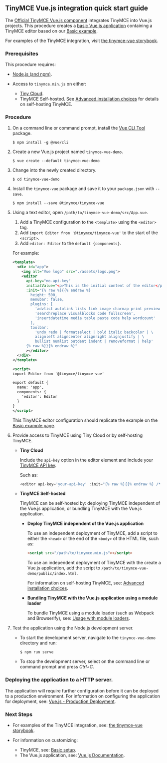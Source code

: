 ## TinyMCE Vue.js integration quick start guide

The [Official TinyMCE Vue.js component](https://github.com/tinymce/tinymce-vue) integrates TinyMCE into Vue.js projects.
This procedure creates a [basic Vue.js application](https://cli.vuejs.org/guide/creating-a-project.html#vue-create) containing a TinyMCE editor based on our [Basic example]({{site.baseurl}}/demo/basic-example/).

For examples of the TinyMCE integration, visit [the tinymce-vue storybook](https://tinymce.github.io/tinymce-vue/).

### Prerequisites

This procedure requires:
* [Node.js (and npm)](https://nodejs.org/).
* Access to `tinymce.min.js` on either:

    * [Tiny Cloud]({{site.baseurl}}/cloud-deployment-guide/editor-and-features/).
    * TinyMCE Self-hosted. See [Advanced installation choices]({{site.baseurl}}/general-configuration-guide/advanced-install/) for details on self-hosting TinyMCE.

### Procedure

1. On a command line or command prompt, install the [Vue CLI Tool](https://cli.vuejs.org/#getting-started) package.

    ```
    $ npm install -g @vue/cli
    ```
2. Create a new Vue.js project named `tinymce-vue-demo`.

    ```
    $ vue create --default tinymce-vue-demo
    ```
3. Change into the newly created directory.

    ```
    $ cd tinymce-vue-demo
    ```
4. Install the `tinymce-vue` package and save it to your `package.json` with `--save`.

    ```
    $ npm install --save @tinymce/tinymce-vue
    ```
5. Using a text editor, open `/path/to/tinymce-vue-demo/src/App.vue`.

    1. Add a TinyMCE configuration to the `<template>` using the `<editor>` tag.
    2. Add `import Editor from '@tinymce/tinymce-vue'` to the start of the `<script>`.
    3. Add `editor: Editor` to the `default {components}`.

    For example:

    ```xml
    <template>
      <div id="app">
        <img alt="Vue logo" src="./assets/logo.png">
        <editor
          api-key="no-api-key"
          initialValue="<p>This is the initial content of the editor</p>"
          :init="{% raw %}{{% endraw %}
            height: 500,
            menubar: false,
            plugins: [
              'advlist autolink lists link image charmap print preview anchor',
              'searchreplace visualblocks code fullscreen',
              'insertdatetime media table paste code help wordcount'
            ],
            toolbar:
              'undo redo | formatselect | bold italic backcolor | \
              alignleft aligncenter alignright alignjustify | \
              bullist numlist outdent indent | removeformat | help'
          {% raw %}}{% endraw %}"
          ></editor>
      </div>
    </template>

    <script>
    import Editor from '@tinymce/tinymce-vue'

    export default {
      name: 'app',
      components: {
        'editor': Editor
      }
    }
    </script>
    ```
    This TinyMCE editor configuration should replicate the example on the [Basic example page]({{site.baseurl}}/demo/basic-example/).
6. Provide access to TinyMCE using Tiny Cloud or by self-hosting TinyMCE.

    * **Tiny Cloud**

        Include the `api-key` option in the editor element and include your [TinyMCE API key]({{site.shared_baseurl}}/signup/).

        Such as:

        ```js
        <editor api-key='your-api-key' :init="{% raw %}{{% endraw %} /* your other settings */ {% raw %}}{% endraw %}" />
        ```

    * **TinyMCE Self-hosted**

      TinyMCE can be self-hosted by: deploying TinyMCE independent of the Vue.js application, or bundling TinyMCE with the Vue.js application.

      * **Deploy TinyMCE independent of the Vue.js application**

        To use an independent deployment of TinyMCE, add a script to either the `<head>` or the end of the `<body>` of the HTML file, such as:
        ```html
        <script src="/path/to/tinymce.min.js"></script>
        ```

        To use an independent deployment of TinyMCE with the create a Vue.js application, add the script to `/path/to/tinymce-vue-demo/public/index.html`.

        For information on self-hosting TinyMCE, see: [Advanced installation choices]({{site.baseurl}}/general-configuration-guide/advanced-install/).

      * **Bundling TinyMCE with the Vue.js application using a module loader**

          To bundle TinyMCE using a module loader (such as Webpack and Browserify), see: [Usage with module loaders]({{site.baseurl}}/advanced/usage-with-module-loaders/).

7. Test the application using the Node.js development server.
    * To start the development server, navigate to the `tinymce-vue-demo` directory and run:

        ```
        $ npm run serve
        ```

    * To stop the development server, select on the command line or command prompt and press _Ctrl+C_.

### Deploying the application to a HTTP server.
The application will require further configuration before it can be deployed to a production environment. For information on configuring the application for deployment, see: [Vue.js - Production Deployment](https://vuejs.org/v2/guide/deployment.html).

### Next Steps

* For examples of the TinyMCE integration, see: [the tinymce-vue storybook](https://tinymce.github.io/tinymce-vue/).
* For information on customizing:

    * TinyMCE, see: [Basic setup]({{site.baseurl}}/general-configuration-guide/basic-setup/).
    * The Vue.js application, see: [Vue.js Documentation](https://vuejs.org/v2/guide/).
